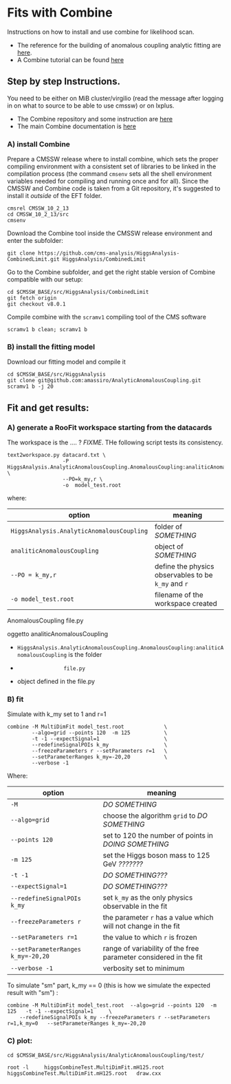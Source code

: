 # Fits with Combine

Instructions on how to install and use combine for likelihood scan.
  * The reference for the building of anomalous coupling analytic fitting 
    are [here](https://github.com/amassiro/AnalyticAnomalousCoupling).
  * A Combine tutorial can be found [here](https://indico.cern.ch/event/859454/)

    
## Step by step Instructions. 

You need to be either on MiB cluster/virgilio 
(read the message after logging in on what to source to be able to use cmssw) 
or on lxplus.

  * The Combine repository and some instruction are [here](https://github.com/cms-analysis/HiggsAnalysis-CombinedLimit/tree/master)
  * The main Combine documentation is [here](https://cms-analysis.github.io/HiggsAnalysis-CombinedLimit/)

### A) install Combine

Prepare a CMSSW release where to install combine, 
which sets the proper compiling environment with a consistent set of libraries
to be linked in the compilation process
(the command ```cmsenv``` sets all the shell environment variables needed for compiling and running
once and for all).
Since the CMSSW and Combine code is taken from a Git repository, it's suggested to install it
*outside* of the EFT folder.

    cmsrel CMSSW_10_2_13
    cd CMSSW_10_2_13/src
    cmsenv

Download the Combine tool inside the CMSSW release environment and enter the subfolder:

    git clone https://github.com/cms-analysis/HiggsAnalysis-CombinedLimit.git HiggsAnalysis/CombinedLimit

Go to the Combine subfolder, 
and get the right stable version of Combine
compatible with our setup:
    
    cd $CMSSW_BASE/src/HiggsAnalysis/CombinedLimit
    git fetch origin
    git checkout v8.0.1

Compile combine with the ```scramv1``` compiling tool of the CMS software

    scramv1 b clean; scramv1 b


### B) install the fitting model

Download our fitting model and compile it

    cd $CMSSW_BASE/src/HiggsAnalysis
    git clone git@github.com:amassiro/AnalyticAnomalousCoupling.git
    scramv1 b -j 20
    
## Fit and get results:

### A) generate a RooFit workspace starting from the datacards

The workspace is the .... ? *FIXME*.
THe following script tests its consistency.

    text2workspace.py datacard.txt \
                      -P HiggsAnalysis.AnalyticAnomalousCoupling.AnomalousCoupling:analiticAnomalousCoupling \
                      --PO=k_my,r \
                      -o  model_test.root   
where:

| option                                        | meaning                                                     |
| --------------------------------------------- | ----------------------------------------------------------- |
| ```HiggsAnalysis.AnalyticAnomalousCoupling``` | folder of *SOMETHING*                                       |
| ```analiticAnomalousCoupling```               | object of *SOMETHING*                                       |
| ```--PO = k_my,r```                           | define the physics observables to be ```k_my``` and ```r``` |
| ```-o model_test.root```                      | filename of the workspace created                           |


AnomalousCoupling   file.py

oggetto analiticAnomalousCoupling


  * ```HiggsAnalysis.AnalyticAnomalousCoupling.AnomalousCoupling:analiticAnomalousCoupling``` is the folder 
  *                    file.py            
  *  object defined in the file.py

### B) fit

Simulate with k_my set to 1 and r=1

    combine -M MultiDimFit model_test.root             \
            --algo=grid --points 120  -m 125           \
            -t -1 --expectSignal=1                     \
            --redefineSignalPOIs k_my                  \
            --freezeParameters r --setParameters r=1   \ 
            --setParameterRanges k_my=-20,20           \
            --verbose -1

Where:

| option                                 | meaning                                                            |
| -------------------------------------- | ------------------------------------------------------------------ |
| ```-M```                               | *DO SOMETHING*                                                     |
| ```--algo=grid```                      | choose the algorithm ```grid``` to *DO SOMETHING*                  |
| ```--points 120```                     | set to 120 the number of points in *DOING SOMETHING*               |
| ```-m 125```                           | set the Higgs boson mass to 125 GeV *???????*                      |
| ```-t -1```                            | *DO SOMETHING???*                                                  |
| ```--expectSignal=1```                 | *DO SOMETHING???*                                                  |
| ```--redefineSignalPOIs k_my```        | set ```k_my``` as the only physics observable in the fit           |
| ```--freezeParameters r```             | the parameter ```r``` has a value which will not change in the fit |
| ```--setParameters r=1```              | the value to which ```r``` is frozen                               |
| ```--setParameterRanges k_my=-20,20``` | range of variability of the free parameter considered in the fit   |
| ```--verbose -1```                     | verbosity set to minimum                                           |


To simulate "sm" part, k_my == 0 (this is how we simulate the expected result with "sm") :
        
    combine -M MultiDimFit model_test.root  --algo=grid --points 120  -m 125   -t -1 --expectSignal=1     \
        --redefineSignalPOIs k_my --freezeParameters r --setParameters r=1,k_my=0   --setParameterRanges k_my=-20,20   
    

### C) plot:

    cd $CMSSW_BASE/src/HiggsAnalysis/AnalyticAnomalousCoupling/test/

    root -l     higgsCombineTest.MultiDimFit.mH125.root  higgsCombineTest.MultiDimFit.mH125.root   draw.cxx

